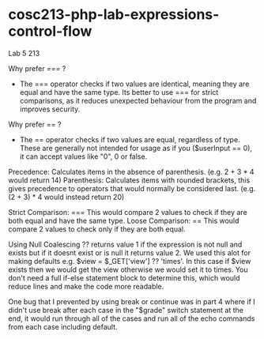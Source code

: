 # cosc213-php-lab-expressions-control-flow
Lab 5 213

Why prefer === ?
- The === operator checks if two values are identical, meaning they are equal and have the same type. Its better to use === for strict comparisons, as it reduces unexpected behaviour from the program and improves security.

Why prefer == ?
- The == operator checks if two values are equal, regardless of type. These are generally not intended for usage as if you ($userInput == 0), it can accept values like "0", 0 or false.

Precedence: Calculates items in the absence of parenthesis. (e.g. 2 + 3 * 4 would return 14)
Parenthesis: Calculates items with rounded brackets, this gives precedence to operators that would normally be considered last. (e.g. (2 + 3) * 4 would instead return 20)

Strict Comparison: === This would compare 2 values to check if they are both equal and have the same type.
Loose Comparison: == This would compare 2 values to check only if they are both equal.

Using Null Coalescing ?? returns value 1 if the expression is not null and exists but if it doesnt exist or is null it returns value 2.
We used this alot for making defaults e.g. $view = $_GET['view'] ?? 'times'. In this case if $view exists then we would get the view otherwise we would set it to times.
You don't need a full if-else statement block to determine this, which would reduce lines and make the code more readable.

One bug that I prevented by using break or continue was in part 4 where if I didn't use break after each case in the "$grade" switch statement at the end, it would run through all of the cases and run all of the echo commands from each case including default.
